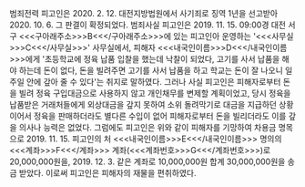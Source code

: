 범죄전력
피고인은 2020. 2. 12. 대전지방법원에서 사기죄로 징역 1년을 선고받아 2020. 10. 6. 그 판결이 확정되었다.
범죄사실
피고인은 2019. 11. 15. 09:00경 대전 서구 <<<구아래주소>>>B<<</구아래주소>>>에 있는 피고인아 운영하는 '<<<사무실>>>C<<</사무실>>>' 사무실에서, 피해자 <<<내국인이름>>>D<<</내국인이름>>>에게 '초등학교에 정육 납품 입찰을 했는데 낙찰이 되었다, 고기를 사서 납품을 해야 하는데 돈이 없다, 돈을 빌려주면 고기를 사서 납품을 하고 학교는 돈이 잘 나오니 일주일 안에 갚아 줄 수 있다'는 취지로 말하였다.
그러나 사실 피고인은 피해자로부터 돈을 빌려 정육 구입대금으로 사용하지 않고 개인채무를 변제할 계획이었고, 당시 정육을 납품받은 거래처들에게 외상대금을 갚지 못하여 소위 돌려막기로 대금을 지급하던 상황이어서 정육을 판매하더라도 별다른 수입이 없어 피해자로부터 돈을 빌리더라도 이를 갚을 의사나 능력은 없었다.
그럼에도 피고인은 위와 같이 피해자를 기망하여 차용금 명목으로 2019. 11. 15. 피고인의 처 <<<내국인이름>>>E<<</내국인이름>>> 명의의 <<<계좌>>>F<<</계좌>>> 계좌(<<<계좌번호>>>G<<</계좌번호>>>)로 20,000,000원을, 2019. 12. 3. 같은 계좌로 10,000,000원 합계 30,000,000원을 송금 받았다.
이로써 피고인은 피해자의 재물을 편취하였다.